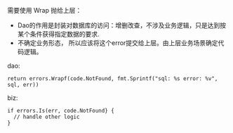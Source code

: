 需要使用 Wrap 抛给上层：
- Dao的作用是封装对数据库的访问：增删改查，不涉及业务逻辑，只是达到按某个条件获得指定数据的要求.
- 不确定业务形态， 所以应该将这个error提交给上层。由上层业务场景确定代码逻辑。


dao:
```
return errors.Wrapf(code.NotFound, fmt.Sprintf("sql: %s error: %v", sql, err))
```

biz:
```
if errors.Is(err, code.NotFound} {
  // handle other logic
}
```